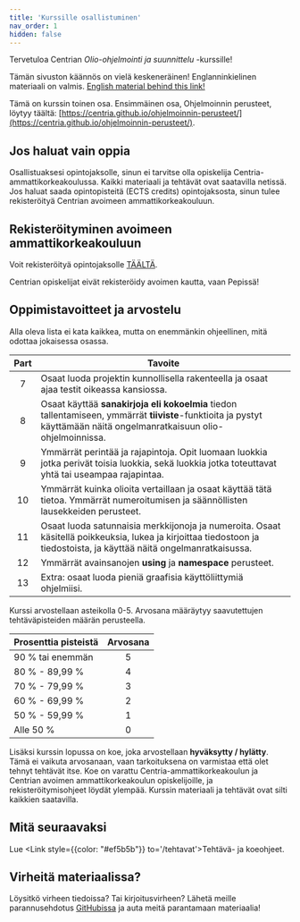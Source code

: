 ```yaml
---
title: 'Kurssille osallistuminen'
nav_order: 1
hidden: false
---
```


Tervetuloa Centrian *Olio-ohjelmointi ja suunnittelu* -kurssille!

<Note>
Tämän sivuston käännös on vielä keskeneräinen!
Englanninkielinen materiaali on valmis.
<a href="https://centria.github.io/advanced-csharp/">English material behind this link!</a>
 </Note>

Tämä on kurssin toinen osa. Ensimmäinen osa, Ohjelmoinnin perusteet, löytyy täältä: [https://centria.github.io/ohjelmoinnin-perusteet/](https://centria.github.io/ohjelmoinnin-perusteet/).



## Jos haluat vain oppia

Osallistuaksesi opintojaksolle, sinun ei tarvitse olla opiskelija Centria-ammattikorkeakoulussa. Kaikki materiaali ja tehtävät ovat saatavilla netissä. Jos haluat saada opintopisteitä (ECTS credits) opintojaksosta, sinun tulee rekisteröityä Centrian avoimeen ammattikorkeakouluun.


## Rekisteröityminen avoimeen ammattikorkeakouluun

Voit rekisteröityä opintojaksolle [TÄÄLTÄ](https://ella.eduplan.fi/centria).

<Note>Centrian opiskelijat eivät rekisteröidy avoimen kautta, vaan Pepissä!</Note>


## Oppimistavoitteet ja arvostelu

Alla oleva lista ei kata kaikkea, mutta on enemmänkin ohjeellinen, mitä odottaa jokaisessa osassa.


| Part     |      Tavoite   |  
|:--------:|------------|
| 7| Osaat luoda projektin kunnollisella rakenteella ja osaat ajaa testit oikeassa kansiossa.|
| 8| Osaat käyttää **sanakirjoja eli kokoelmia** tiedon tallentamiseen, ymmärrät **tiiviste**-funktioita ja pystyt käyttämään näitä ongelmanratkaisuun olio-ohjelmoinnissa. |
| 9| Ymmärrät perintää ja rajapintoja. Opit luomaan luokkia jotka perivät toisia luokkia, sekä luokkia jotka toteuttavat yhtä tai useampaa rajapintaa.|
| 10| Ymmärrät kuinka olioita vertaillaan ja osaat käyttää tätä tietoa. Ymmärrät numeroitumisen ja säännöllisten lausekkeiden perusteet. |
| 11| Osaat luoda satunnaisia merkkijonoja ja numeroita. Osaat käsitellä poikkeuksia, lukea ja kirjoittaa tiedostoon ja tiedostoista, ja käyttää näitä ongelmanratkaisussa.|
| 12| Ymmärrät avainsanojen **using** ja **namespace** perusteet. |
| 13| Extra: osaat luoda pieniä graafisia käyttöliittymiä ohjelmiisi.|


Kurssi arvostellaan asteikolla 0-5. Arvosana määräytyy saavutettujen tehtäväpisteiden määrän perusteella.

| Prosenttia pisteistä | Arvosana |
| :-------------- | :---: |
| 90 % tai enemmän    |   5   |
| 80 % - 89,99 %  |   4   |
| 70 % - 79,99 %  |   3   |
| 60 % - 69,99 %  |   2   |
| 50 % - 59,99 %  |   1   |
| Alle 50 %  |   0   |

Lisäksi kurssin lopussa on koe, joka arvostellaan **hyväksytty / hylätty**. Tämä ei vaikuta arvosanaan, vaan tarkoituksena on varmistaa että olet tehnyt tehtävät itse. Koe on varattu Centria-ammattikorkeakoulun ja Centrian avoimen ammattikorkeakoulun opiskelijoille, ja rekisteröitymisohjeet löydät ylempää. Kurssin materiaali ja tehtävät ovat silti kaikkien saatavilla.

## Mitä seuraavaksi

Lue <Link style={{color: "#ef5b5b"}} to='/tehtavat'>Tehtävä- ja koeohjeet.</Link> 

## Virheitä materiaalissa?

Löysitkö virheen tiedoissa? Tai kirjoitusvirheen? Lähetä meille parannusehdotus [GitHubissa](https://github.com/centria/ohjelmoinnin-jatko/tree/master/src/content) ja auta meitä parantamaan materiaalia!